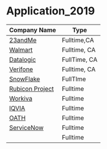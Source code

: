 # Application_2019
<!-- BEGIN DATA -->
| Company Name | Type |
| --- | --- |
| [23andMe](https://www.23andme.com/careers/) | Fulltime,CA                                                                           |
| [Walmart](https://sjobs.brassring.com/TGnewUI/Search/home/HomeWithPreLoad?PageType=JobDetails&noback=0&partnerid=25222&siteid=5022&jobid=1114560&codes=Linkedin&utm_source=Linkedin&utm_campaign=Walmart&utm_medium=AppFeeder&utm_term=Walmart%2Bsoftware_development_and_engineering&utm_content=Software_Development_and_Engineering#jobDetails=1114560_5022) | Fulltime, CA |
| [Datalogic ](https://career2.successfactors.eu/careercareer_ns=job_listing&company=datalogics&navBarLevel=JOB_SEARCH&rcm_site_locale=en_US&career_job_req_id=7102) | FullTime, CA |
| [Verifone ](http://jobs.jobvite.com/verifone/job/oM1i8fwX?%26jvs=LinkedIn&__jvst=Job+Board&__jvsd=LinkedIn) | Fulltime, CA |
| [SnowFlake](https://jobs.lever.co/snowflake/25eee637-ff4f-4acb-93d2-45fc11584361?lever-source=LinkedInJobs) | FullTIme |
| [Rubicon Project](http://rubiconproject.com/careers/job/1278663?gh_jid=1278663) | Fulltime |
| [Workiva ](http://jobs.jobvite.com/workiva/job/oXN77fwI?__jvst=Job+Board&__jvsd=LinkedIn) | Fulltime |
| [IQVIA](https://iqvia.wd1.myworkdayjobs.com/IQVIA/login?redirect=%2FIQVIA%2Fjob%2FSeattle-WA%2FSoftware-Engineer_R1008015%2Fapply%3Fsource%3DLinkedin) | Fulltime |
| [OATH](https://oath.wd5.myworkdayjobs.com/en-US/careers/job/US---Los-Angeles-W-Jefferson-Blvd/Software-Engineer-I_JR0006380?source=Linkedin) | Fulltime |
| [ServiceNow](http://jobs.jobvite.com/careers/servicenow/job/oEsu8fws?__jvst=Job%20Board&__jvsd=Linkedin) | Fulltime |
| []() | Fulltime |


